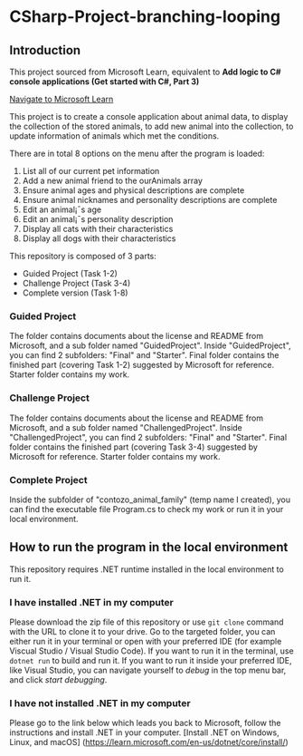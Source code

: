 # CSharp-Project-branching-looping

## Introduction

This project sourced from Microsoft Learn, equivalent to **Add logic to C# console applications (Get started with C#, Part 3)**

[Navigate to Microsoft Learn](https://learn.microsoft.com/en-us/training/paths/get-started-c-sharp-part-3/)

This project is to create a console application about animal data, to display the collection of the stored animals, to add new animal into the collection, to update information of animals which met the conditions.

There are in total 8 options on the menu after the program is loaded:
1. List all of our current pet information
2. Add a new animal friend to the ourAnimals array
3. Ensure animal ages and physical descriptions are complete
4. Ensure animal nicknames and personality descriptions are complete
5. Edit an animal¡¯s age
6. Edit an animal¡¯s personality description
7. Display all cats with their characteristics
8. Display all dogs with their characteristics

This repository is composed of 3 parts:
* Guided Project (Task 1-2)
* Challenge Project (Task 3-4)
* Complete version (Task 1-8)

### Guided Project
The folder contains documents about the license and README from Microsoft, and a sub folder named "GuidedProject".
Inside "GuidedProject", you can find 2 subfolders: "Final" and "Starter".
Final folder contains the finished part (covering Task 1-2) suggested by Microsoft for reference.
Starter folder contains my work.

### Challenge Project
The folder contains documents about the license and README from Microsoft, and a sub folder named "ChallengedProject".
Inside "ChallengedProject", you can find 2 subfolders: "Final" and "Starter".
Final folder contains the finished part (covering Task 3-4) suggested by Microsoft for reference.
Starter folder contains my work.
 
### Complete Project
Inside the subfolder of "contozo_animal_family" (temp name I created), you can find the executable file Program.cs to check my work or run it in your local environment.

## How to run the program in the local environment
This repository requires .NET runtime installed in the local environment to run it. 

### I have installed .NET in my computer
Please download the zip file of this repository or use `git clone` command with the URL to clone it to your drive. 
Go to the targeted folder, you can either run it in your terminal or open with your preferred IDE (for example Viscual Studio / Visual Studio Code).
If you want to run it in the terminal, use `dotnet run` to build and run it.
If you want to run it inside your preferred IDE, like Visual Studio, you can navigate yourself to *debug* in the top menu bar, and click *start debugging*.

### I have not installed .NET in my computer
Please go to the link below which leads you back to Microsoft, follow the instructions and install .NET in your computer.
[Install .NET on Windows, Linux, and macOS] (https://learn.microsoft.com/en-us/dotnet/core/install/)
